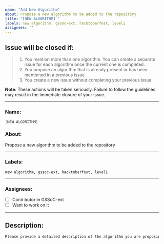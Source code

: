 ```yaml
---
name: "Add New Algorithm"
about: Propose a new algorithm to be added to the repository
title: "[NEW ALGORITHM] "
labels: new algorithm, gssoc-ext, hacktoberfest, level1
assignees: ''
---
```


## Issue will be closed if:

> 1) You mention more than one algorithm. You can create a separate issue for each algorithm once the current one is completed.  
> 2) You propose an algorithm that is already present or has been mentioned in a previous issue.  
> 3) You create a new issue without completing your previous issue.

**Note:** These actions will be taken seriously. Failure to follow the guidelines may result in the immediate closure of your issue.

---

### Name:  
```[NEW ALGORITHM]```  

### About:  
Propose a new algorithm to be added to the repository

---

### Labels:  
```new algorithm, gssoc-ext, hacktoberfest, level1```

---

### Assignees:  
- [ ] Contributor in GSSoC-ext
- [ ] Want to work on it

---

## Description:

```markdown
Please provide a detailed description of the algorithm you are proposing.
